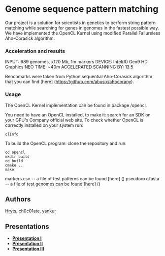 # Genome sequence pattern matching

Our project is a solution for scientists in genetics to perform string pattern matching while searching for genes in genomes in the fastest possible way. We have implemented the OpenCL Kernel using modified Parallel Failureless Aho-Corasick algorithm.

### Acceleration and results

INPUT: 989 genomes, x120 Mb, 1m markers
DEVICE: Intel(R) Gen9 HD Graphics NEO
TIME: ~40m
ACCELERATED SCANNING BY: 13.5


Benchmarks were taken from Python sequential Aho-Corasick algorithm that you can find [here] (https://github.com/abusix/ahocorapy).

### Usage

The OpenCL Kernel implementation can be found in package /opencl.

You need to have an OpenCL installed, to make it: search for an SDK on your GPU's Company official web site.
To check whether OpenCL is correctly installed on your system run:
```
clinfo
```
To build the OpenCL program: clone the repository and run:
```
cd opencl
mkdir build
cd build
cmake ..
make
```
markers.csv -- a file of test patterns can be found [here] ()
pseudoxxx.fasta -- a file of test genomes can be found [here] ()

## Authors

[Hryts](https://github.com/Hryts), [ch0c01ate](https://github.com/ch0c01ate), [yankur](https://github.com/yankur)

## Presentations

- [**Presentation I**](https://docs.google.com/presentation/d/1yow5fSretDchJyX4T9DEEepWt9ZJUv94rC0p-LcquX0/edit#slide=id.g732a92fea1_0_5)
- [**Presentation II**](https://docs.google.com/presentation/d/1yow5fSretDchJyX4T9DEEepWt9ZJUv94rC0p-LcquX0/edit#slide=id.g732a92fea1_3_4)
- [**Presentation III**](https://docs.google.com/presentation/d/1-T6YDYSQbuGx_kSZbkI5jjgQxk5Gub2-RKH1w_ordxo/edit?usp=sharing)

